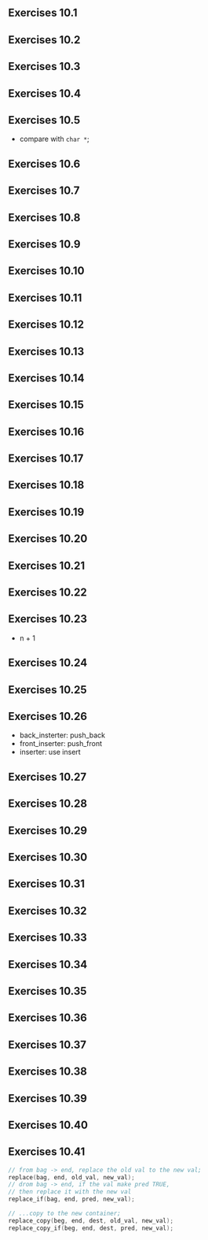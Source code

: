 ## Exercises 10.1
## Exercises 10.2
## Exercises 10.3
## Exercises 10.4
## Exercises 10.5
- compare with `char *`;

## Exercises 10.6
## Exercises 10.7
## Exercises 10.8
## Exercises 10.9
## Exercises 10.10
## Exercises 10.11
## Exercises 10.12
## Exercises 10.13
## Exercises 10.14
## Exercises 10.15
## Exercises 10.16
## Exercises 10.17
## Exercises 10.18
## Exercises 10.19
## Exercises 10.20
## Exercises 10.21
## Exercises 10.22
## Exercises 10.23
- n + 1

## Exercises 10.24
## Exercises 10.25
## Exercises 10.26
- back_insterter: push_back
- front_inserter: push_front
- inserter: use insert

## Exercises 10.27
## Exercises 10.28
## Exercises 10.29
## Exercises 10.30
## Exercises 10.31
## Exercises 10.32
## Exercises 10.33
## Exercises 10.34
## Exercises 10.35
## Exercises 10.36
## Exercises 10.37
## Exercises 10.38
## Exercises 10.39
## Exercises 10.40
## Exercises 10.41
```c++
// from bag -> end, replace the old val to the new val;
replace(bag, end, old_val, new_val);
// drom bag -> end, if the val make pred TRUE, 
// then replace it with the new val
replace_if(bag, end, pred, new_val);

// ...copy to the new container;
replace_copy(beg, end, dest, old_val, new_val);
replace_copy_if(beg, end, dest, pred, new_val);

```
